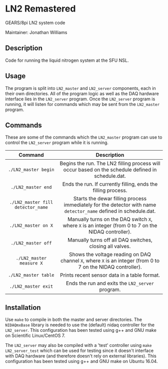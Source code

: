 # LN2 Remastered

GEARS/8pi LN2 system code

Maintainer: Jonathan Williams

## Description

Code for running the liquid nitrogen system at the SFU NSL.

## Usage

The program is split into `LN2_master` and `LN2_server` components, each in their own directories.  All of the program logic as well as the DAQ hardware interface lies in the `LN2_server` program.  Once the `LN2_server` program is running, it will listen for commands which may be sent from the `LN2_master` program.

## Commands

These are some of the commands which the `LN2_master` program can use to control the `LN2_server` program while it is running.

|**Command**|**Description**|
|:---:|:---:|
| `./LN2_master begin` | Begins the run.  The LN2 filling process will occur based on the schedule defined in schedule.dat. |
| `./LN2_master end` | Ends the run.  If currently filling, ends the filling process. |
| `./LN2_master fill detector_name` | Starts the dewar filling process immediately for the detector with name `detector_name` defined in schedule.dat. |
| `./LN2_master on X` | Manually turns on the DAQ switch `X`, where `X` is an integer (from 0 to 7 on the NIDAQ controller). |
| `./LN2_master off` | Manually turns off all DAQ switches, closing all valves. |
| `./LN2_master measure X` | Shows the voltage reading on DAQ channel `X`, where `X` is an integer (from 0 to 7 on the NIDAQ controller). |
| `./LN2_master table` | Prints recent sensor data in a table format. |
| `./LN2_master exit` | Ends the run and exits the `LN2_server` program. |


## Installation

Use `make` to compile in both the master and server directories.  The `NIDAQmxBase` library is needed to use the (default) nidaq controller for the `LN2_server`.  This configuration has been tested using g++ and GNU make on Scientific Linux/CentOS 7.

The `LN2_server` may also be compiled with a 'test' controller using `make LN2_server_test` which can be used for testing since it doesn't interface with DAQ hardware (and therefore doesn't rely on external libraries).  This configuration has been tested using g++ and GNU make on Ubuntu 16.04.

